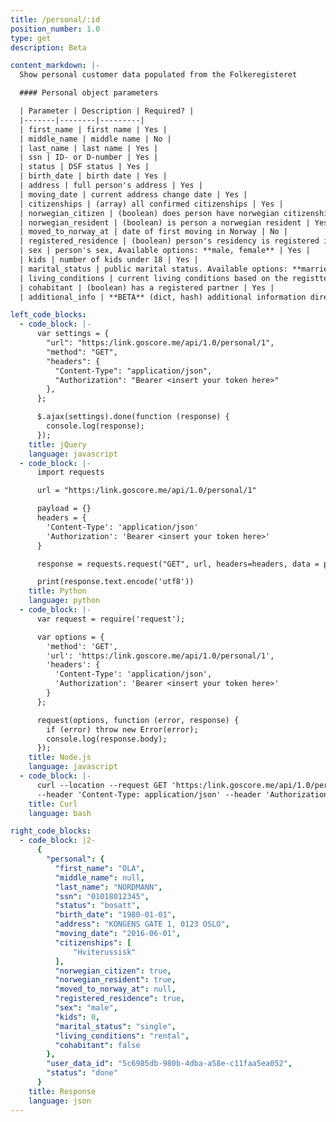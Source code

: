 ```yaml
---
title: /personal/:id
position_number: 1.0
type: get
description: Beta

content_markdown: |-
  Show personal customer data populated from the Folkeregisteret

  #### Personal object parameters

  | Parameter | Description | Required? |
  |-------|--------|---------|
  | first_name | first name | Yes |
  | middle_name | middle name | No |
  | last_name | last name | Yes |
  | ssn | ID- or D-number | Yes |
  | status | DSF status | Yes |
  | birth_date | birth date | Yes |
  | address | full person's address | Yes |
  | moving_date | current address change date | Yes |
  | citizenships | (array) all confirmed citizenships | Yes |
  | norwegian_citizen | (boolean) does person have norwegian citizenship | Yes |
  | norwegian_resident | (boolean) is person a norwegian resident | Yes |
  | moved_to_norway_at | date of first moving in Norway | No |
  | registered_residence | (boolean) person's residency is registered in DSF | Yes |
  | sex | person's sex, Available options: **male, female** | Yes |
  | kids | number of kids under 18 | Yes |
  | marital_status | public marital status. Available options: **married, registered_partner, divorced, separated, widow, single** NB: we're working on adding **cohabitant** status as well | Yes |
  | living_conditions | current living conditions based on the registtered address. Available options: **rental, parents, own, housing_association** | Yes |
  | cohabitant | (boolean) has a registered partner | Yes |
  | additional_info | **BETA** (dict, hash) additional information directly from the register | No |

left_code_blocks:
  - code_block: |-
      var settings = {
        "url": "https:/link.goscore.me/api/1.0/personal/1",
        "method": "GET",
        "headers": {
          "Content-Type": "application/json",
          "Authorization": "Bearer <insert your token here>"
        },
      };

      $.ajax(settings).done(function (response) {
        console.log(response);
      });
    title: jQuery
    language: javascript
  - code_block: |-
      import requests

      url = "https:/link.goscore.me/api/1.0/personal/1"

      payload = {}
      headers = {
        'Content-Type': 'application/json'
        'Authorization': 'Bearer <insert your token here>'
      }

      response = requests.request("GET", url, headers=headers, data = payload)

      print(response.text.encode('utf8'))
    title: Python
    language: python
  - code_block: |-
      var request = require('request');

      var options = {
        'method': 'GET',
        'url': 'https:/link.goscore.me/api/1.0/personal/1',
        'headers': {
          'Content-Type': 'application/json',
          'Authorization': 'Bearer <insert your token here>'
        }
      };

      request(options, function (error, response) {
        if (error) throw new Error(error);
        console.log(response.body);
      });
    title: Node.js
    language: javascript
  - code_block: |-
      curl --location --request GET 'https:/link.goscore.me/api/1.0/personal/1' \
      --header 'Content-Type: application/json' --header 'Authorization: Bearer <insert your token here>'
    title: Curl
    language: bash

right_code_blocks:
  - code_block: |2-
      {
        "personal": {
          "first_name": "OLA",
          "middle_name": null,
          "last_name": "NORDMANN",
          "ssn": "01018012345",
          "status": "bosatt",
          "birth_date": "1980-01-01",
          "address": "KONGENS GATE 1, 0123 OSLO",
          "moving_date": "2016-06-01",
          "citizenships": [
              "Hviterussisk"
          ],
          "norwegian_citizen": true,
          "norwegian_resident": true,
          "moved_to_norway_at": null,
          "registered_residence": true,
          "sex": "male",
          "kids": 0,
          "marital_status": "single",
          "living_conditions": "rental",
          "cohabitant": false
        },
        "user_data_id": "5c6985db-980b-4dba-a58e-c11faa5ea052",
        "status": "done"
      }
    title: Response
    language: json
---
```


